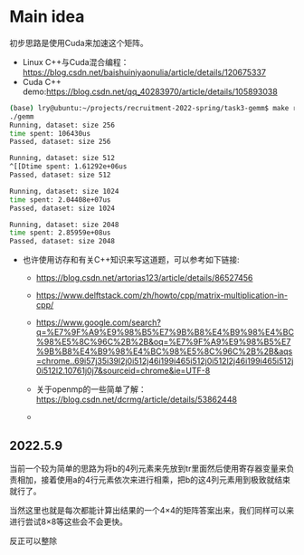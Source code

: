 # Main idea
初步思路是使用Cuda来加速这个矩阵。
* Linux C++与Cuda混合编程：https://blog.csdn.net/baishuiniyaonulia/article/details/120675337
* Cuda C++ demo:https://blog.csdn.net/qq_40283970/article/details/105893038

```sh
(base) lry@ubuntu:~/projects/recruitment-2022-spring/task3-gemm$ make run
./gemm
Running, dataset: size 256
time spent: 106430us
Passed, dataset: size 256

Running, dataset: size 512
^[[Dtime spent: 1.61292e+06us
Passed, dataset: size 512

Running, dataset: size 1024
time spent: 2.04408e+07us
Passed, dataset: size 1024

Running, dataset: size 2048
time spent: 2.85959e+08us
Passed, dataset: size 2048
```


* 也许使用访存和有关C++知识来写这道题，可以参考如下链接:
  * https://blog.csdn.net/artorias123/article/details/86527456
  * https://www.delftstack.com/zh/howto/cpp/matrix-multiplication-in-cpp/
  * https://www.google.com/search?q=%E7%9F%A9%E9%98%B5%E7%9B%B8%E4%B9%98%E4%BC%98%E5%8C%96C%2B%2B&oq=%E7%9F%A9%E9%98%B5%E7%9B%B8%E4%B9%98%E4%BC%98%E5%8C%96C%2B%2B&aqs=chrome..69i57j35i39l2j0i512j46i199i465i512j0i512l2j46i199i465i512j0i512l2.10761j0j7&sourceid=chrome&ie=UTF-8

  * 关于openmp的一些简单了解：https://blog.csdn.net/dcrmg/article/details/53862448
  * 

## 2022.5.9
当前一个较为简单的思路为将b的4列元素来先放到tr里面然后使用寄存器变量来负责相加，接着使用a的4行元素依次来进行相乘，把b的这4列元素用到极致就结束就行了。

当然这里也就是每次都能计算出结果的一个4×4的矩阵答案出来，我们同样可以来进行尝试8×8等这些会不会更快。

反正可以整除

